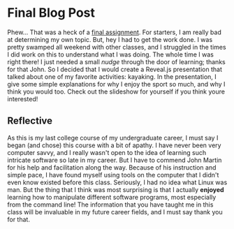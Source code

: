 # Final Blog Post
Phew... That was a heck of a [final assignment](https://github.com/elliotjonathan94/SLIDESHOW). For starters, I am really bad at determining my own topic. 
But, hey I had to get the work done. I was pretty swamped all weekend with other classes, and I struggled in the times I did work on this to understand what I was doing. 
The whole time I was right there! I just needed a small *nudge* through the door of learning; thanks for that John. 
So I decided that I would create a Reveal.js presentation that talked about one of my favorite activities: kayaking. 
In the presentation, I give some simple explanations for why I enjoy the sport so much, and why I think you would too. 
Check out the slideshow for yourself if you think youre interested!
## Reflective
As this is my last college course of my undergraduate career, I must say I began (and chose) this course with a bit of apathy. 
I have never been very computer savvy, and I really wasn't open to the idea of learning such intricate software so late in my career. 
But I have to commend John Martin for his help and facilitation along the way. 
Because of his instruction and simple pace, I have found myself using tools on the computer that I didn't even know existed before this class. 
Seriously, I had no idea what Linux was man. 
But the thing that I think was most surprising is that I actually **enjoyed** learning how to manipulate different software programs, most especially from the command line!
The information that you have taught me in this class will be invaluable in my future career fields, and I must say thank you for that. 
